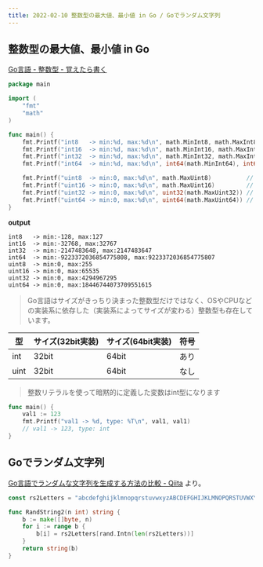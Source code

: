 ```yaml
---
title: 2022-02-10 整数型の最大値、最小値 in Go / Goでランダム文字列
---
```


## 整数型の最大値、最小値 in Go

[Go言語 - 整数型 - 覚えたら書く](https://blog.y-yuki.net/entry/2017/04/27/000000)

```go
package main

import (
	"fmt"
	"math"
)

func main() {
	fmt.Printf("int8   -> min:%d, max:%d\n", math.MinInt8, math.MaxInt8)
	fmt.Printf("int16  -> min:%d, max:%d\n", math.MinInt16, math.MaxInt16)
	fmt.Printf("int32  -> min:%d, max:%d\n", math.MinInt32, math.MaxInt32)
	fmt.Printf("int64  -> min:%d, max:%d\n", int64(math.MinInt64), int64(math.MaxInt64))

	fmt.Printf("uint8  -> min:0, max:%d\n", math.MaxUint8)          // uint8の最小値は0。最小値の定数は無い
	fmt.Printf("uint16 -> min:0, max:%d\n", math.MaxUint16)         // uint16の最小値は0。最小値の定数は無い
	fmt.Printf("uint32 -> min:0, max:%d\n", uint32(math.MaxUint32)) // uint32の最小値は0。最小値の定数は無い
	fmt.Printf("uint64 -> min:0, max:%d\n", uint64(math.MaxUint64)) // uint64の最小値は0。最小値の定数は無い
}
```

**output**

```
int8   -> min:-128, max:127
int16  -> min:-32768, max:32767
int32  -> min:-2147483648, max:2147483647
int64  -> min:-9223372036854775808, max:9223372036854775807
uint8  -> min:0, max:255
uint16 -> min:0, max:65535
uint32 -> min:0, max:4294967295
uint64 -> min:0, max:18446744073709551615
```

> Go言語はサイズがきっちり決まった整数型だけではなく、OSやCPUなどの実装系に依存した（実装系によってサイズが変わる）整数型も存在しています。

| 型 | サイズ(32bit実装) | サイズ(64bit実装) | 符号 |
| --- | -- | -- | -- |
| int | 32bit | 64bit | あり |
| uint | 32bit | 64bit | なし |

> 整数リテラルを使って暗黙的に定義した変数はint型になります

```go
func main() {
    val1 := 123
    fmt.Printf("val1 -> %d, type: %T\n", val1, val1)
    // val1 -> 123, type: int
}
```

## Goでランダム文字列

[Go言語でランダムな文字列を生成する方法の比較 - Qiita](https://qiita.com/srtkkou/items/ccbddc881d6f3549baf1) より。

```go
const rs2Letters = "abcdefghijklmnopqrstuvwxyzABCDEFGHIJKLMNOPQRSTUVWXYZ"

func RandString2(n int) string {
    b := make([]byte, n)
    for i := range b {
        b[i] = rs2Letters[rand.Intn(len(rs2Letters))]
    }
    return string(b)
}
```
